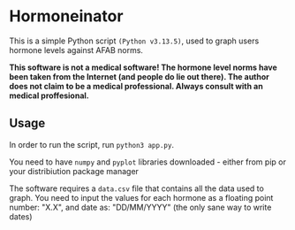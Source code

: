 # Hormoneinator

This is a simple Python script `(Python v3.13.5)`, used to graph users hormone levels against AFAB norms.

**This software is not a medical software! The hormone level norms have been taken from the Internet (and people do lie out there). The author does not claim to be a medical professional. Always consult with an medical proffesional.**


## Usage

In order to run the script, run `python3 app.py`.

You need to have `numpy` and `pyplot` libraries downloaded - either from pip or your distribiution package manager


The software requires a `data.csv` file that contains all the data used to graph. You need to input the values for each hormone as a floating point number: "X.X", and date as: "DD/MM/YYYY" (the only sane way to write dates)
